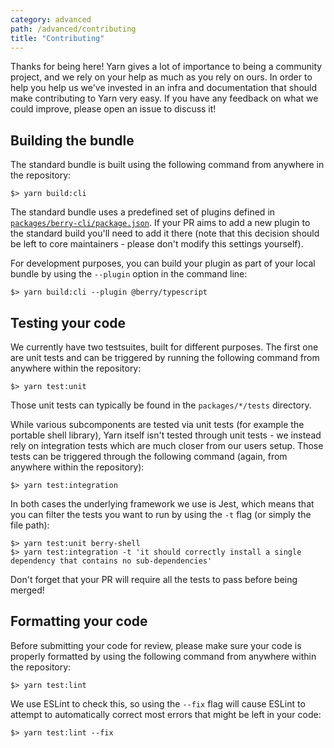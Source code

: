 ```yaml
---
category: advanced
path: /advanced/contributing
title: "Contributing"
---
```


Thanks for being here! Yarn gives a lot of importance to being a community project, and we rely on your help as much as you rely on ours. In order to help you help us we've invested in an infra and documentation that should make contributing to Yarn very easy. If you have any feedback on what we could improve, please open an issue to discuss it!

## Building the bundle

The standard bundle is built using the following command from anywhere in the repository:

```
$> yarn build:cli
```

The standard bundle uses a predefined set of plugins defined in [`packages/berry-cli/package.json`](https://github.com/yarnpkg/berry/blob/master/packages/berry-cli/package.json#L43). If your PR aims to add a new plugin to the standard build you'll need to add it there (note that this decision should be left to core maintainers - please don't modify this settings yourself).

For development purposes, you can build your plugin as part of your local bundle by using the `--plugin` option in the command line:

```
$> yarn build:cli --plugin @berry/typescript
```

## Testing your code

We currently have two testsuites, built for different purposes. The first one are unit tests and can be triggered by running the following command from anywhere within the repository:

```
$> yarn test:unit
```

Those unit tests can typically be found in the `packages/*/tests` directory.

While various subcomponents are tested via unit tests (for example the portable shell library), Yarn itself isn't tested through unit tests - we instead rely on integration tests which are much closer from our users setup. Those tests can be triggered through the following command (again, from anywhere within the repository):

```
$> yarn test:integration
```

In both cases the underlying framework we use is Jest, which means that you can filter the tests you want to run by using the `-t` flag (or simply the file path):

```
$> yarn test:unit berry-shell
$> yarn test:integration -t 'it should correctly install a single dependency that contains no sub-dependencies'
```

Don't forget that your PR will require all the tests to pass before being merged!

## Formatting your code

Before submitting your code for review, please make sure your code is properly formatted by using the following command from anywhere within the repository:

```
$> yarn test:lint
```

We use ESLint to check this, so using the `--fix` flag will cause ESLint to attempt to automatically correct most errors that might be left in your code:

```
$> yarn test:lint --fix
```
